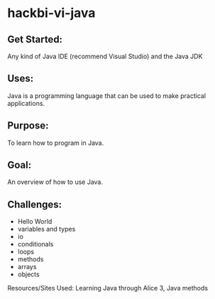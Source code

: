 # hackbi-vi-java

## Get Started:
Any kind of Java IDE (recommend Visual Studio) and the Java JDK

## Uses:
Java is a programming language that can be used to make practical applications.

## Purpose:
To learn how to program in Java.

## Goal:
An overview of how to use Java.

## Challenges:
* Hello World
* variables and types
* io 
* conditionals
* loops
* methods 
* arrays 
* objects

Resources/Sites Used:
Learning Java through Alice 3, Java methods
